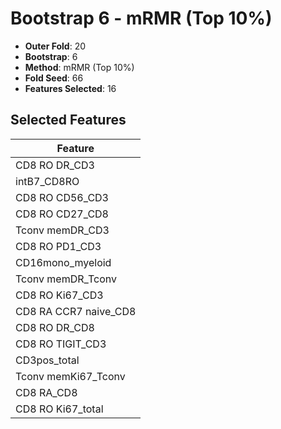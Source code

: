 # Bootstrap 6 - mRMR (Top 10%)

- **Outer Fold**: 20
- **Bootstrap**: 6
- **Method**: mRMR (Top 10%)
- **Fold Seed**: 66
- **Features Selected**: 16

## Selected Features

| Feature |
|---------|
| CD8 RO DR_CD3 |
| intB7_CD8RO |
| CD8 RO CD56_CD3 |
| CD8 RO CD27_CD8 |
| Tconv memDR_CD3 |
| CD8 RO PD1_CD3 |
| CD16mono_myeloid |
| Tconv memDR_Tconv |
| CD8  RO Ki67_CD3 |
| CD8 RA CCR7 naive_CD8 |
| CD8 RO DR_CD8 |
| CD8 RO TIGIT_CD3 |
| CD3pos_total |
| Tconv memKi67_Tconv |
| CD8 RA_CD8 |
| CD8 RO Ki67_total |
